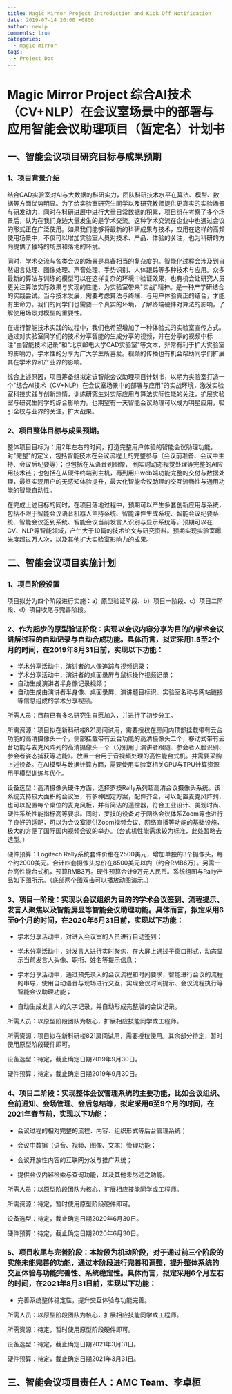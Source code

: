 ```yaml
---
title: Magic Mirror Project Introduction and Kick Off Notification
date: 2019-07-14 20:00 +0800
author: newip
comments: true
categories:
  - magic mirror
tags:
  - Project Doc
---
```


# Magic Mirror Project 综合AI技术（CV+NLP）在会议室场景中的部署与应用智能会议助理项目（暂定名）计划书

## 一、智能会议项目研究目标与成果预期

### 1、项目背景介绍

结合CAD实验室对AI与大数据的科研实力，团队科研技术水平在算法、模型、数据等方面优势明显。为了给实验室研究生同学以及研究教师提供更真实的实验场景与研发动力，同时在科研进展中进行大量日常数据的积累，项目组在考察了多个场景后，认为在我们身边大量发生的是学术交流。这种学术交流在企业中也通过会议的形式正在广泛使用。如果我们能够将最新的科研成果与技术，应用在这样的高频使用场景中，不仅可以增加实验室人员对技术、产品、体验的关注，也为科研的方向提供了独特的场景和落地的环境。

同时，学术交流与各类会议的场景是具备相当的复杂度的。智能化过程会涉及到自然语言处理、图像处理、声音处理、手势识别、人体跟踪等多种技术与应用。众多最新的算法与训练的模型可以在这样复杂的环境中验证效果，也有机会让研究人员更关注算法实际效果与实现的性能，为实验室带来&quot;实战&quot;精神。是一种产学研结合的实践尝试。当今技术发展，需要考虑算法与终端、与用户体验真正的结合，才能有生命力。我们的同学们也需要一个真实的环境，了解终端硬件对算法的影响，了解使用场景对模型的重要性。

在进行智能技术实践的过程中，我们也希望增加了一种体验式的实验室宣传方式。通过对实验室同学们的技术分享智能的生成分享的视频，并在分享的视频中标注&quot;由智能技术记录&quot;和&quot;北京邮电大学CAD实验室&quot;等文本，非常有利于扩大实验室的影响力，学术性的分享为广大学生所喜爱。视频的传播也有机会帮助同学们扩展其在学术界和产业界的影响。

综合上述原因，项目筹备组拟定该智能会议助理项目计划书，以期为实验室打造一个&quot;综合AI技术（CV+NLP）在会议室场景中的部署与应用&quot;的实战环境，激发实验室科技实践与创新热情，训练研究生对实际应用与算法实际性能的关注，扩展实验室与研究生同学的综合影响力。也期望有一天智能会议助理可以成为明星应用，吸引全校与业界的关注，扩大战果。

### 2、项目整体目标与成果预期。

整体项目目标为：用2年左右的时间，打造完整用户体验的智能会议助理功能。对&quot;完整&quot;的定义，包括智能技术在会议流程上的完整参与（会议前准备、会议中主持、会议后纪要等）；也包括在从语音到图像， 到实时动态视觉处理等完整的AI应用技术链；也包括在从硬件终端到主机，再到用户web端功能完整的交付与数据处理，最终实现用户的无感知体验提升，最大化智能会议助理的交互流畅性与通用功能的智能自动性。

在完成上述目标的同时，在项目落地过程中，预期可以产生多套创新应用与系统，包括不限于智能会议语音机器人主持系统、智能课件生成系统、智能会议纪要系统、智能会议签到系统、智能会议当前发言人识别与显示系统等。预期可以在CV、NLP等智能领域，产生大于10篇的技术论文与研究资料。预期实现实验室曝光度超过万人次，以及其他扩大实验室影响力的成果。

## 二、智能会议项目实施计划

### 1、项目阶段设置

项目拟分为四个阶段进行实施：a）原型验证阶段、b）项目一阶段、c）项目二阶段、d）项目收尾与完善阶段。

### 2、作为起步的原型验证阶段：实现以会议内容分享为目的的学术会议讲解过程的自动记录与自动合成功能。具体而言，拟定采用1.5至2个月的时间，在2019年8月31日前，实现以下功能：

- 学术分享活动中，演讲者的人像追踪与视频记录；
- 学术分享活动中，演讲者的桌面录屏与鼠标操作视频记录；
- 自动生成演讲者半身像记录视频；
- 自动生成由演讲者半身像、桌面录屏、演讲题目标识、实验室名称与网站链接等信息组成的学术分享视频。

所需人员：目前已有多名研究生自愿加入，并进行了初步分工。

所需资源：项目拟在新科研楼821房间试用，需要授权在房间内顶部挂载带有云台功能的高清摄像头一个，侧部挂载带有云台功能的高清摄像头二个，移动式带有云台功能与麦克风阵列的高清摄像头一个（分别用于演讲者跟随、参会者人脸识别、参会者姿态捕获等功能）。放置一台用于音视频处理的高性能台式机。并需要采购上述设备。在AI模型与数据计算方面，需要使用实验室相关GPU与TPU计算资源用于模型训练与优化。

设备选型：高清摄像头硬件方面，选择罗技Rally系列超高清会议摄像头系统。该系统支持较大面积的会议室，有多种固定方案，配件齐全，可以配置麦克风阵列，也可以配置每个桌位的麦克风板，并有简洁的遥控器，符合工业设计、美观时尚、硬件系统性能指标高等要求。同时，罗技的设备对于网络会议体系Zoom等也进行了良好的适配，可以为会议室提供Zoom视频会议、网络直播等功能的基础设施，极大的方便了国际国内视频会议的举办。（台式机性能需求较为标准，此处暂略去选型。）

硬件预算：Logitech Rally系统套件价格在2500美元，增加单独的3个摄像头，每个约2000美元。合计四套摄像头总价在8500美元以内（约合RMB6万）。另需一台高性能台式机，预算RMB3万。硬件预算合计9万元人民币。系统组图与Rally产品如下图所示。（底部两个图双击可以播放动图演示。）

### 3、项目一阶段：实现以会议组织为目的的学术会议签到、流程提示、发言人聚焦以及智能屏显等智能会议助理功能。具体而言，拟定采用6至9个月的时间，在2020年5月31日前，实现以下功能：

- 学术分享活动中，对进入会议室的人员进行自动签到；

- 学术分享活动中，对发言人进行实时聚焦，在大屏上通过子窗口形式，动态显示当前发言人头像、职衔、姓名等提示信息；

- 学术分享活动中，通过预先录入的会议流程和时间要求，智能进行会议的流程的串导，使用自动语音与现场进行交互，实现会议时间提示、会议流程执行等智能会议助理功能；

- 自动生成发言人的文字记录，并自动形成完整版的会议记录。

所需人员：以原型阶段团队为核心，扩展相应技能同学或工程师。

所需资源：项目拟在新科研楼821房间试用，需要授权使用。其余部分待定，暂时使用原型阶段硬件即可。

设备选型：待定，截止确定日期2019年9月30日。

硬件预算：待定，截止确定日期2019年9月30日。

### 4、项目二阶段：实现整体会议管理系统的主要功能，比如会议组织、会前通知、会场管理、会后总结等，拟定采用6至9个月的时间，在2021年春节前，实现以下功能：

- 会议过程的相对完整的流程、内容、组织形式等后台管理系统；

- 会议中数据（语音、视频、图像、文本）管理功能；

- 会议开放性内容的互联网分发与推广系统；

- 提供会议内容检索与查询功能，以及其他未尽述之功能。

所需人员：以原型阶段团队为核心，扩展相应技能同学或工程师。

所需资源：待定，暂时使用原型阶段硬件即可。

设备选型：待定，截止确定日期2020年6月30日。

硬件预算：待定，截止确定日期2020年6月30日。

### 5、项目收尾与完善阶段：本阶段为机动阶段，对于通过前三个阶段的实施未能完善的功能，通过本阶段进行完善和调整，提升整体系统的交互体验与功能完善性、系统稳定性。具体而言，拟定采用6个月左右的时间，在2021年8月31日前，实现以下功能：

- 完善系统整体稳定性，提升交互体验与功能完善。

所需人员：以原型阶段团队为核心，扩展相应技能同学或工程师。

所需资源：待定，暂时使用原型阶段硬件即可。

设备选型：待定，截止确定日期2021年3月31日。

硬件预算：待定，截止确定日期2021年3月31日。

## 三、智能会议项目责任人：AMC Team、李卓桓
